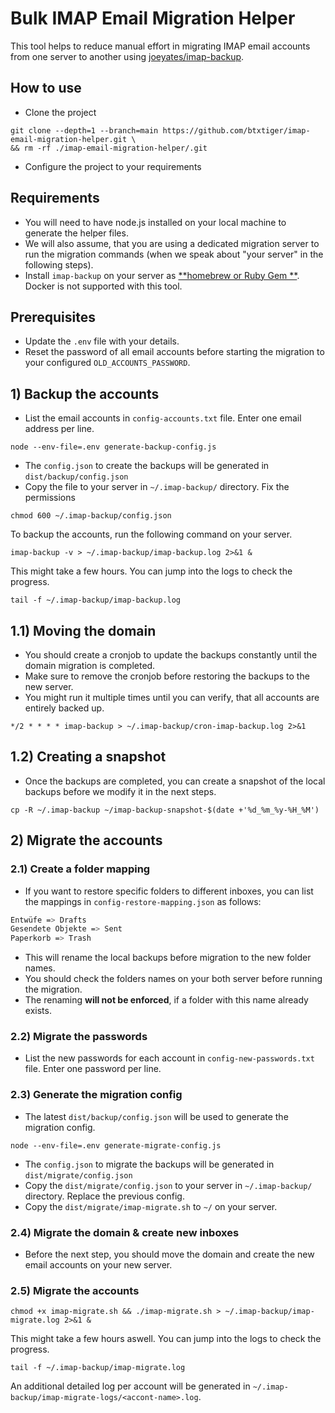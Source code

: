 # Bulk IMAP Email Migration Helper

This tool helps to reduce manual effort in migrating IMAP email accounts from one server to another using
[joeyates/imap-backup](https://github.com/joeyates/imap-backup).

## How to use
- Clone the project
```shell
git clone --depth=1 --branch=main https://github.com/btxtiger/imap-email-migration-helper.git \
&& rm -rf ./imap-email-migration-helper/.git
```
- Configure the project to your requirements

## Requirements

- You will need to have node.js installed on your local machine to generate the helper files.
- We will also assume, that you are using a dedicated migration server to run the migration commands
  (when we speak about "your server" in the following steps).
- Install `imap-backup` on your server as [**homebrew or Ruby Gem
  **](https://github.com/joeyates/imap-backup?tab=readme-ov-file#installation). Docker is not supported with this tool.

## Prerequisites

- Update the `.env` file with your details.
- Reset the password of all email accounts before starting the migration to your configured `OLD_ACCOUNTS_PASSWORD`.

## 1) Backup the accounts

- List the email accounts in `config-accounts.txt` file. Enter one email address per line.

```shell
node --env-file=.env generate-backup-config.js
```

- The `config.json` to create the backups will be generated in `dist/backup/config.json`
- Copy the file to your server in `~/.imap-backup/` directory.
  Fix the permissions

```shell
chmod 600 ~/.imap-backup/config.json
```

To backup the accounts, run the following command on your server.

```shell
imap-backup -v > ~/.imap-backup/imap-backup.log 2>&1 &
```

This might take a few hours. You can jump into the logs to check the progress.

```shell
tail -f ~/.imap-backup/imap-backup.log
```

## 1.1) Moving the domain

- You should create a cronjob to update the backups constantly until the domain migration is completed.
- Make sure to remove the cronjob before restoring the backups to the new server.
- You might run it multiple times until you can verify, that all accounts are entirely backed up.

```shell
*/2 * * * * imap-backup > ~/.imap-backup/cron-imap-backup.log 2>&1
```

## 1.2) Creating a snapshot

- Once the backups are completed, you can create a snapshot of the local backups before we modify it in the next steps.

```shell
cp -R ~/.imap-backup ~/imap-backup-snapshot-$(date +'%d_%m_%y-%H_%M')
```

## 2) Migrate the accounts

### 2.1) Create a folder mapping

- If you want to restore specific folders to different inboxes, you can list the mappings in
  `config-restore-mapping.json` as follows:

```sh
Entwüfe => Drafts
Gesendete Objekte => Sent
Paperkorb => Trash
```

- This will rename the local backups before migration to the new folder names.
- You should check the folders names on your both server before running the migration.
- The renaming **will not be enforced**, if a folder with this name already exists.

### 2.2) Migrate the passwords

- List the new passwords for each account in `config-new-passwords.txt` file. Enter one password per line.

### 2.3) Generate the migration config

- The latest `dist/backup/config.json` will be used to generate the migration config.

```shell
node --env-file=.env generate-migrate-config.js
```

- The `config.json` to migrate the backups will be generated in `dist/migrate/config.json`
- Copy the `dist/migrate/config.json` to your server in `~/.imap-backup/` directory. Replace the previous config.
- Copy the `dist/migrate/imap-migrate.sh` to `~/` on your server.

### 2.4) Migrate the domain & create new inboxes

- Before the next step, you should move the domain and create the new email accounts on your new server.

### 2.5) Migrate the accounts

```shell
chmod +x imap-migrate.sh && ./imap-migrate.sh > ~/.imap-backup/imap-migrate.log 2>&1 &
```

This might take a few hours aswell. You can jump into the logs to check the progress.

```shell
tail -f ~/.imap-backup/imap-migrate.log
```

An additional detailed log per account will be generated in `~/.imap-backup/imap-migrate-logs/<accont-name>.log`.


